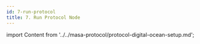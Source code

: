 ```yaml
---
id: 7-run-protocol
title: 7. Run Protocol Node
---
```


import Content from '../../masa-protocol/protocol-digital-ocean-setup.md';

<Content />
